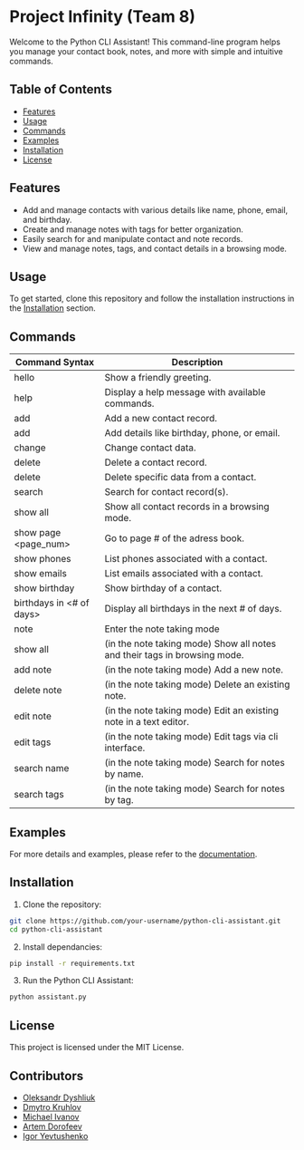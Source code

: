 # Project Infinity (Team 8)

Welcome to the Python CLI Assistant! This command-line program helps you manage your contact book, notes, and more with simple and intuitive commands.

## Table of Contents
- [Features](#features)
- [Usage](#usage)
- [Commands](#commands)
- [Examples](#examples)
- [Installation](#installation)
- [License](#license)

## Features
- Add and manage contacts with various details like name, phone, email, and birthday.
- Create and manage notes with tags for better organization.
- Easily search for and manipulate contact and note records.
- View and manage notes, tags, and contact details in a browsing mode.

## Usage
To get started, clone this repository and follow the installation instructions in the [Installation](#installation) section.

## Commands

| Command Syntax           | Description                                                               |
|--------------------------|---------------------------------------------------------------------------|
| hello                    | Show a friendly greeting.                                                 |
| help                     | Display a help message with available commands.                           |
| add <name>               | Add a new contact record.                                                 |
| add <name> <data>        | Add details like birthday, phone, or email.                               |
| change <name> <data>     | Change contact data.                                                      |
| delete <name>            | Delete a contact record.                                                  |
| delete <name>  <data>    | Delete specific data from a contact.                                      |
| search <name>            | Search for contact record(s).                                             |
| show all                 | Show all contact records in a browsing mode.                              |
| show page <page_num>     | Go to page # of the adress book.                                          |
| show phones <name>       | List phones associated with a contact.                                    |
| show emails <name>       | List emails associated with a contact.                                    |
| show birthday <name>     | Show birthday of a contact.                                               |
| birthdays in <# of days> | Display all birthdays in the next # of days.                              |
| note                     | Enter the note taking mode                                                |
| show all                 | (in the note taking mode) Show all notes and their tags in browsing mode. |
| add note <name>          | (in the note taking mode) Add a new note.                                 |
| delete note <name>       | (in the note taking mode) Delete an existing note.                        |
| edit note <name>         | (in the note taking mode) Edit an existing note in a text editor.         |
| edit tags <name>         | (in the note taking mode) Edit tags via cli interface.                    |
| search name <name>       | (in the note taking mode) Search for notes by name.                       |
| search tags <name>       | (in the note taking mode) Search for notes by tag.                        |

## Examples

For more details and examples, please refer to the [documentation](./Documentation/).

## Installation

1. Clone the repository:
 ```bash
git clone https://github.com/your-username/python-cli-assistant.git
cd python-cli-assistant
```
2. Install dependancies:

```bash
pip install -r requirements.txt
```

3. Run the Python CLI Assistant:

```bash
python assistant.py
```

## License

This project is licensed under the MIT License.

## Contributors
- [Oleksandr Dyshliuk](https://github.com/Dishalex)
- [Dmytro Kruhlov](https://github.com/Dmytro-Kruhlov)
- [Michael Ivanov](https://github.com/MikeIV2007)
- [Artem Dorofeev](https://github.com/artem-dorofeev)
- [Igor Yevtushenko](https://github.com/II-777)
